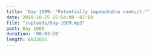 ```yaml
---
title: 'Day 1009: "Potentially impeachable conduct."'
date: 2019-10-25 15:54:00 -07:00
file: "/uploads/Day-1009.mp3"
post: Day 1009
duration: '00:03:59'
length: 6822055
---
```



